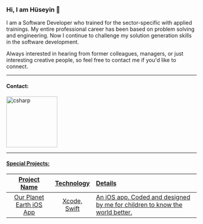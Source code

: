 ### Hi, I am Hüseyin 👋
I am a Software Developer who trained for the sector-specific with applied trainings. My entire professional career has been based on problem solving and engineering. Now I continue to challenge my solution generation skills in the software development.

Always interested in hearing from former colleagues, managers, or just interesting creative people, so feel free to contact me if you'd like to connect.

---

 #### Contact:

<p align="left"> <a href="https://www.linkedin.com/in/91hyilmaz/" target="_blank" rel="noreferrer"> <img src="https://upload.wikimedia.org/wikipedia/commons/thumb/8/80/LinkedIn_Logo_2013.svg/2560px-LinkedIn_Logo_2013.svg.png" alt="csharp" width="135" height=auto"/> 
 
 ---
  
 #### Special Projects:

| Project Name        | Technology           | Details  |
|:-------------:|:-------------:|:-----|
|<a href="https://apps.apple.com/us/app/our-planet-earth/id1487801420" target="_blank">Our Planet Earth iOS App</a>| Xcode, Swift | An iOS app. Coded and designed by me for children to know the world better.|




  
